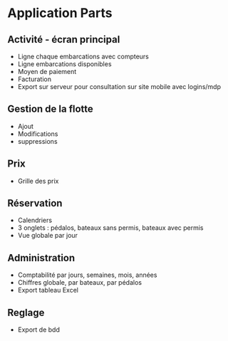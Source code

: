Application Parts
=========

## Activité - écran principal
* Ligne chaque embarcations avec compteurs
* Ligne embarcations disponibles
* Moyen de paiement
* Facturation
* Export sur serveur pour consultation sur site mobile avec logins/mdp

## Gestion de la flotte
* Ajout
* Modifications
* suppressions

## Prix
* Grille des prix

## Réservation
* Calendriers
* 3 onglets : pédalos, bateaux sans permis, bateaux avec permis
* Vue globale par jour

## Administration
* Comptabilité par jours, semaines, mois, années
* Chiffres globale, par bateaux, par pédalos
* Export tableau Excel

## Reglage
* Export de bdd
